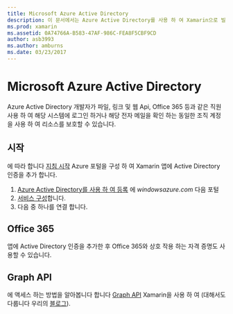 ```yaml
---
title: Microsoft Azure Active Directory
description: 이 문서에서는 Azure Active Directory를 사용 하 여 Xamarin으로 빌드된 모바일 응용 프로그램에서 사용자를 인증 하는 방법을 설명 합니다.
ms.prod: xamarin
ms.assetid: 0A74766A-B583-47AF-986C-FEA8F5CBF9CD
author: asb3993
ms.author: amburns
ms.date: 03/23/2017
---
```


# <a name="microsoft-azure-active-directory"></a>Microsoft Azure Active Directory


Azure Active Directory 개발자가 파일, 링크 및 웹 Api, Office 365 등과 같은 직원 사용 하 여 해당 시스템에 로그인 하거나 해당 전자 메일을 확인 하는 동일한 조직 계정을 사용 하 여 리소스를 보호할 수 있습니다.

## <a name="getting-started"></a>시작

에 따라 합니다 [지침 시작](~/cross-platform/data-cloud/active-directory/get-started/index.md) Azure 포털을 구성 하 여 Xamarin 앱에 Active Directory 인증을 추가 합니다.

1. [Azure Active Directory를 사용 하 여 등록](~/cross-platform/data-cloud/active-directory/get-started/register.md) 에 *windowsazure.com* 다음 포털
2. [서비스 구성](~/cross-platform/data-cloud/active-directory/get-started/configure.md)합니다.
3. 다음 중 하나를 연결 합니다.

## <a name="office-365"></a>Office 365

앱에 Active Directory 인증을 추가한 후 Office 365와 상호 작용 하는 자격 증명도 사용할 수 있습니다.

## <a name="graph-api"></a>Graph API

에 액세스 하는 방법을 알아봅니다 합니다 [Graph API](~/cross-platform/data-cloud/active-directory/graph.md) Xamarin을 사용 하 여 (대해서도 다룹니다 우리의 [블로그](https://blog.xamarin.com/authenticate-xamarin-mobile-apps-using-azure-active-directory/)).

